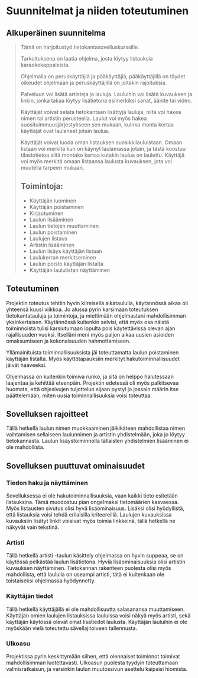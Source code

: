 # Suunnitelmat ja niiden toteutuminen

## Alkuperäinen suunnitelma 


>Tämä on harjoitustyö tietokantasovelluskurssille.
>
>Tarkoituksena on laatia ohjelma, josta löytyy listauksia karaokekappaleista. 
>
>Ohjelmalla on peruskäyttäjiä ja pääkäyttäjiä, pääkäyttäjillä on täydet oikeudet ohjelmaan ja peruskäyttäjillä on joitakin rajoituksia.
>
>Palveluun voi lisätä artisteja ja lauluja. Lauluihin voi lisätä kuvauksen ja linkin, jonka takaa löytyy lisätietona esimerkiksi sanat,   äänite tai video.
>
>Käyttäjät voivat selata tietokantaan lisättyjä lauluja, niitä voi hakea nimen tai artistin perusteella. Laulut voi myös hakea suosituimmuusjärjestykseen sen mukaan, kuinka monta kertaa käyttäjät ovat laulaneet jotain laulua.
>
>Käyttäjät voivat luoda oman listauksen suosikkilauluistaan. Omaan listaan voi merkitä kun on käynyt laulamassa jotain, ja tästä koostuu tilastotietoa siitä montako kertaa kutakin laulua on laulettu. Käyttäjä voi myös merkitä omaan listaansa laulusta kuvauksen, jota voi muutella tarpeen mukaan.
>
> ## Toimintoja:
>
>* Käyttäjän luominen
>* Käyttäjän poistaminen
>* Kirjautuminen
>* Laulun lisääminen
>* Laulun tietojen muuttaminen
>* Laulun poistaminen
>* Laulujen listaus
>* Artistin lisääminen
>* Laulun lisäys käyttäjän listaan
>* Laulukerran merkitseminen 
>* Laulun poisto käyttäjän listalta
>* Käyttäjän laululistan näyttäminen

## Toteutuminen

Projektin toteutus tehtiin hyvin kiireisellä aikataululla, käytännössä aikaa oli yhteensä kuusi viikkoa. Jo alussa pyrin karsimaan toteutuksen tietokantatauluja ja toimintoja, ja miettimään ohjelmastani mahdollisimman yksinkertaisen. Käytännössä kuitenkin selvisi, että myös osa näistä toiminnoista tulisi karsiutumaan lopulta pois käytettävissä olevan ajan rajallisuuden vuoksi. Itselläni meni myös paljon aikaa uusien asioiden omaksumiseen ja kokonaisuuden hahmottamiseen.

Yllämainituista toiminnallisuuksista jäi toteuttamatta laulun poistaminen käyttäjän listalta. Myös käyttötapauksiin merkityt hakutoiminnallisuudet jäivät haaveeksi.

Ohjelmassa on kuitenkin toimiva runko, ja sitä on helppo halutessaan laajentaa ja kehittää eteenpäin. Projektin edetessä oli myös palkitsevaa huomata, että ohjesivujen tuijottelun sijaan pystyi jo jossain määrin itse päättelemään, miten uusia toiminnallisuuksia voisi toteuttaa.

## Sovelluksen rajoitteet

Tällä hetkellä laulun nimen muokkaaminen jälkikäteen mahdollistaa nimen vaihtamisen sellaiseen laulunnimen ja artistin yhdistelmään, joka jo löytyy tietokannasta. Laulun lisäystoiminnolla tällaisten yhdistelmien lisääminen ei ole mahdollista.

## Sovelluksen puuttuvat ominaisuudet 

### Tiedon haku ja näyttäminen

Sovelluksessa ei ole hakutoiminnallisuuksia, vaan kaikki tieto esitetään listauksina. Tämä muodostuu pian ongelmaksi tietomäärien kasvaessa. Myös listausten sivutus olisi hyvä lisäominaisuus. Lisäksi olisi hyödyllistä, että listauksia voisi tehdä erilaisilla kriteereillä. Laulujen kuvauksissa kuvauksiin lisätyt linkit voisivat myös toimia linkkeinä, tällä hetkellä ne näkyvät vain tekstinä.

### Artisti

Tällä hetkellä artisti -taulun käsittely ohjelmassa on hyvin suppeaa, se on käytössä pelkästää laulun lisätietona. Hyviä lisäominaisuuksia olisi artistin kuvauksen näyttäminen. Tietokannan rakenteen puolesta olisi myös mahdollista, että laululla on useampi artisti, tätä ei kuitenkaan ole toistaiseksi ohjelmassa hyödynnetty.

### Käyttäjän tiedot

Tällä hetkellä käyttäjällä ei ole mahdollisuutta salasanansa muuttamiseen. Käyttäjän omien laulujen listauksissa lauluissa voisi näkyä myös artisti, sekä käyttäjän käytössä olevat omat lisätiedot laulusta. Käyttäjän lauluihin ei ole myöskään vielä toteutettu sävellajitoiveen tallennusta.

### Ulkoasu

Projektissa pyrin keskittymään siihen, että olennaiset toiminnot toimivat mahdollisimman luotettavasti. Ulkoasun puolesta tyydyin toteuttamaan valmisratkaisun, ja varsinkin laulun muutossivun asettelu kaipaisi hiomista.
